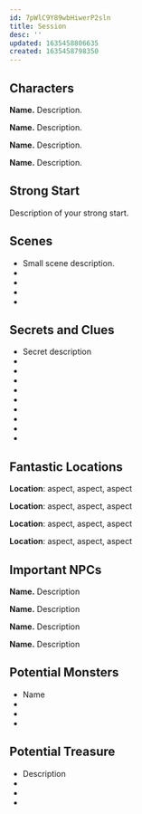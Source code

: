 ```yaml
---
id: 7pWlC9Y89wbHiwerP2sln
title: Session
desc: ''
updated: 1635458806635
created: 1635458798350
---
```


## Characters

**Name.** Description.

**Name.** Description.

**Name.** Description.

**Name.** Description.

## Strong Start

Description of your strong start.

## Scenes

* Small scene description.
*
*
*
*

## Secrets and Clues

* Secret description
*
*
*
*
*
*
*
*
*

## Fantastic Locations

**Location**: aspect, aspect, aspect

**Location**: aspect, aspect, aspect

**Location**: aspect, aspect, aspect

**Location**: aspect, aspect, aspect

## Important NPCs

**Name.** Description

**Name.** Description

**Name.** Description

**Name.** Description

## Potential Monsters

* Name
*
*
*
## Potential Treasure

* Description
*
*
*
